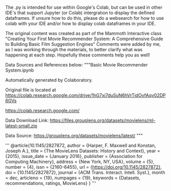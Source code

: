 The .py is intended for use within Google's Colab, but can be used in other IDE's that support Jupyter (or Colab) intergration to display the defined dataframes.
If unsure how to do this, please do a websearch for how to use colab with your IDE and/or how to display colab dataframes in your IDE.

The original content was created as part of the Mammoth Interactive class "Creating Your First Movie Recommender System: A Comprehensive Guide to Building Basic Film Suggestion Engines"
Comments were added by me, as I was working through the materials, to better clarify what was happening at each step.  Hopefully these comments help you as well!

Data Sources and References below:
"""Basic Movie Recommender System.ipynb

Automatically generated by Colaboratory.

Original file is located at
    https://colab.research.google.com/drive/1hG7xi7duSuN6hVrTidOvfAqv02DP6GVs

https://colab.research.google.com/

Data Download Link: https://files.grouplens.org/datasets/movielens/ml-latest-small.zip

Data Source: https://grouplens.org/datasets/movielens/latest/
"""

'''
@article{10.1145/2827872,
author = {Harper, F. Maxwell and Konstan, Joseph A.},
title = {The MovieLens Datasets: History and Context},
year = {2015},
issue_date = {January 2016},
publisher = {Association for Computing Machinery},
address = {New York, NY, USA},
volume = {5},
number = {4},
issn = {2160-6455},
url = {https://doi.org/10.1145/2827872},
doi = {10.1145/2827872},
journal = {ACM Trans. Interact. Intell. Syst.},
month = dec,
articleno = {19},
numpages = {19},
keywords = {Datasets, recommendations, ratings, MovieLens}
}
'''
